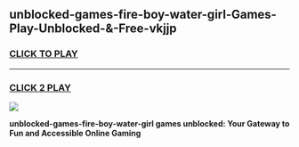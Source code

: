 
## unblocked-games-fire-boy-water-girl-Games-Play-Unblocked-&-Free-vkjjp
<h3>
<a href="https://premium76.site?title=unblocked-games-fire-boy-water-girl&ref=24A">CLICK TO PLAY</a></h3>
<hr>

<h3>
<a href="https://premium76.site?title=unblocked-games-fire-boy-water-girl&ref=24A">CLICK 2 PLAY</a>
  
</h3>

<a href="https://premium76.site?title=unblocked-games-fire-boy-water-girl&ref=24A"><img src="https://clearcache.store/games.png"></a>


**unblocked-games-fire-boy-water-girl games unblocked: Your Gateway to Fun and Accessible Online Gaming**
